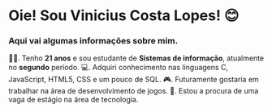# Oie! Sou Vinicius Costa Lopes! 😊
### Aqui vai algumas informações sobre mim.

🧑🏻. Tenho **21 anos** e sou estudante de **Sistemas de informação**, atualmente no **segundo** período.
💻. Adquiri conhecimento nas linguagens C, JavaScript, HTML5, CSS e um pouco de SQL.
🎮. Futuramente gostaria em trabalhar na área de desenvolvimento de jogos.
🚀. Estou a procura de uma vaga de estágio na área de tecnologia.
